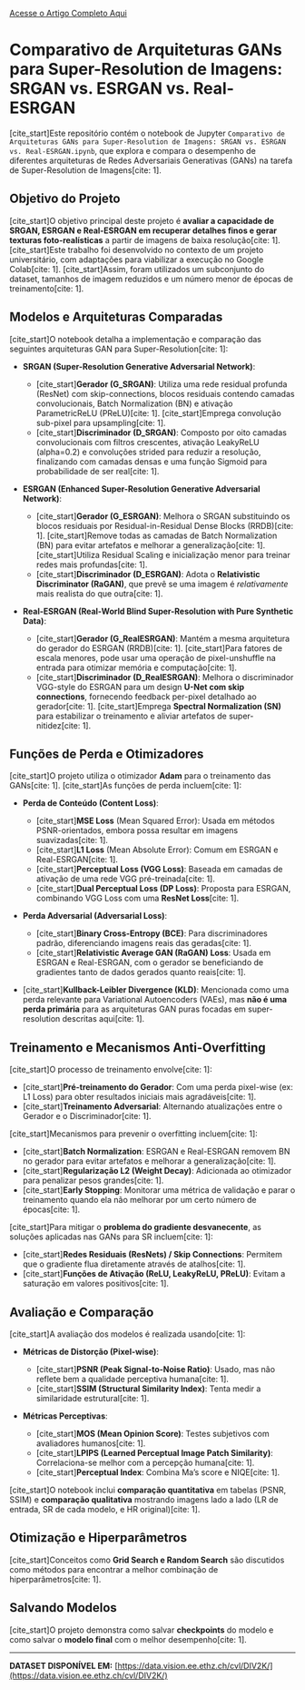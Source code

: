 [Acesse o Artigo Completo Aqui](https://www.academia.edu/143524296/Compara%C3%A7%C3%A3o_de_Arquiteturas_GAN_para_Super_Resolu%C3%A7%C3%A3o_de_Imagens_SRGAN_ESRGAN_e_Real_ESRGAN)

# Comparativo de Arquiteturas GANs para Super-Resolution de Imagens: SRGAN vs. ESRGAN vs. Real-ESRGAN

[cite_start]Este repositório contém o notebook de Jupyter `Comparativo de Arquiteturas GANs para Super-Resolution de Imagens: SRGAN vs. ESRGAN vs. Real-ESRGAN.ipynb`, que explora e compara o desempenho de diferentes arquiteturas de Redes Adversariais Generativas (GANs) na tarefa de Super-Resolution de Imagens[cite: 1].

## Objetivo do Projeto

[cite_start]O objetivo principal deste projeto é **avaliar a capacidade de SRGAN, ESRGAN e Real-ESRGAN em recuperar detalhes finos e gerar texturas foto-realísticas** a partir de imagens de baixa resolução[cite: 1]. [cite_start]Este trabalho foi desenvolvido no contexto de um projeto universitário, com adaptações para viabilizar a execução no Google Colab[cite: 1]. [cite_start]Assim, foram utilizados um subconjunto do dataset, tamanhos de imagem reduzidos e um número menor de épocas de treinamento[cite: 1].

## Modelos e Arquiteturas Comparadas

[cite_start]O notebook detalha a implementação e comparação das seguintes arquiteturas GAN para Super-Resolution[cite: 1]:

* **SRGAN (Super-Resolution Generative Adversarial Network)**:
    * [cite_start]**Gerador (G_SRGAN)**: Utiliza uma rede residual profunda (ResNet) com skip-connections, blocos residuais contendo camadas convolucionais, Batch Normalization (BN) e ativação ParametricReLU (PReLU)[cite: 1]. [cite_start]Emprega convolução sub-pixel para upsampling[cite: 1].
    * [cite_start]**Discriminador (D_SRGAN)**: Composto por oito camadas convolucionais com filtros crescentes, ativação LeakyReLU (alpha=0.2) e convoluções strided para reduzir a resolução, finalizando com camadas densas e uma função Sigmoid para probabilidade de ser real[cite: 1].

* **ESRGAN (Enhanced Super-Resolution Generative Adversarial Network)**:
    * [cite_start]**Gerador (G_ESRGAN)**: Melhora o SRGAN substituindo os blocos residuais por Residual-in-Residual Dense Blocks (RRDB)[cite: 1]. [cite_start]Remove todas as camadas de Batch Normalization (BN) para evitar artefatos e melhorar a generalização[cite: 1]. [cite_start]Utiliza Residual Scaling e inicialização menor para treinar redes mais profundas[cite: 1].
    * [cite_start]**Discriminador (D_ESRGAN)**: Adota o **Relativistic Discriminator (RaGAN)**, que prevê se uma imagem é *relativamente* mais realista do que outra[cite: 1].

* **Real-ESRGAN (Real-World Blind Super-Resolution with Pure Synthetic Data)**:
    * [cite_start]**Gerador (G_RealESRGAN)**: Mantém a mesma arquitetura do gerador do ESRGAN (RRDB)[cite: 1]. [cite_start]Para fatores de escala menores, pode usar uma operação de pixel-unshuffle na entrada para otimizar memória e computação[cite: 1].
    * [cite_start]**Discriminador (D_RealESRGAN)**: Melhora o discriminador VGG-style do ESRGAN para um design **U-Net com skip connections**, fornecendo feedback per-pixel detalhado ao gerador[cite: 1]. [cite_start]Emprega **Spectral Normalization (SN)** para estabilizar o treinamento e aliviar artefatos de super-nitidez[cite: 1].

## Funções de Perda e Otimizadores

[cite_start]O projeto utiliza o otimizador **Adam** para o treinamento das GANs[cite: 1]. [cite_start]As funções de perda incluem[cite: 1]:

* **Perda de Conteúdo (Content Loss)**:
    * [cite_start]**MSE Loss** (Mean Squared Error): Usada em métodos PSNR-orientados, embora possa resultar em imagens suavizadas[cite: 1].
    * [cite_start]**L1 Loss** (Mean Absolute Error): Comum em ESRGAN e Real-ESRGAN[cite: 1].
    * [cite_start]**Perceptual Loss (VGG Loss)**: Baseada em camadas de ativação de uma rede VGG pré-treinada[cite: 1].
    * [cite_start]**Dual Perceptual Loss (DP Loss)**: Proposta para ESRGAN, combinando VGG Loss com uma **ResNet Loss**[cite: 1].

* **Perda Adversarial (Adversarial Loss)**:
    * [cite_start]**Binary Cross-Entropy (BCE)**: Para discriminadores padrão, diferenciando imagens reais das geradas[cite: 1].
    * [cite_start]**Relativistic Average GAN (RaGAN) Loss**: Usada em ESRGAN e Real-ESRGAN, com o gerador se beneficiando de gradientes tanto de dados gerados quanto reais[cite: 1].

* [cite_start]**Kullback-Leibler Divergence (KLD)**: Mencionada como uma perda relevante para Variational Autoencoders (VAEs), mas **não é uma perda primária** para as arquiteturas GAN puras focadas em super-resolution descritas aqui[cite: 1].

## Treinamento e Mecanismos Anti-Overfitting

[cite_start]O processo de treinamento envolve[cite: 1]:

* [cite_start]**Pré-treinamento do Gerador**: Com uma perda pixel-wise (ex: L1 Loss) para obter resultados iniciais mais agradáveis[cite: 1].
* [cite_start]**Treinamento Adversarial**: Alternando atualizações entre o Gerador e o Discriminador[cite: 1].

[cite_start]Mecanismos para prevenir o overfitting incluem[cite: 1]:

* [cite_start]**Batch Normalization**: ESRGAN e Real-ESRGAN removem BN no gerador para evitar artefatos e melhorar a generalização[cite: 1].
* [cite_start]**Regularização L2 (Weight Decay)**: Adicionada ao otimizador para penalizar pesos grandes[cite: 1].
* [cite_start]**Early Stopping**: Monitorar uma métrica de validação e parar o treinamento quando ela não melhorar por um certo número de épocas[cite: 1].

[cite_start]Para mitigar o **problema do gradiente desvanecente**, as soluções aplicadas nas GANs para SR incluem[cite: 1]:

* [cite_start]**Redes Residuais (ResNets) / Skip Connections**: Permitem que o gradiente flua diretamente através de atalhos[cite: 1].
* [cite_start]**Funções de Ativação (ReLU, LeakyReLU, PReLU)**: Evitam a saturação em valores positivos[cite: 1].

## Avaliação e Comparação

[cite_start]A avaliação dos modelos é realizada usando[cite: 1]:

* **Métricas de Distorção (Pixel-wise)**:
    * [cite_start]**PSNR (Peak Signal-to-Noise Ratio)**: Usado, mas não reflete bem a qualidade perceptiva humana[cite: 1].
    * [cite_start]**SSIM (Structural Similarity Index)**: Tenta medir a similaridade estrutural[cite: 1].

* **Métricas Perceptivas**:
    * [cite_start]**MOS (Mean Opinion Score)**: Testes subjetivos com avaliadores humanos[cite: 1].
    * [cite_start]**LPIPS (Learned Perceptual Image Patch Similarity)**: Correlaciona-se melhor com a percepção humana[cite: 1].
    * [cite_start]**Perceptual Index**: Combina Ma’s score e NIQE[cite: 1].

[cite_start]O notebook inclui **comparação quantitativa** em tabelas (PSNR, SSIM) e **comparação qualitativa** mostrando imagens lado a lado (LR de entrada, SR de cada modelo, e HR original)[cite: 1].

## Otimização e Hiperparâmetros

[cite_start]Conceitos como **Grid Search e Random Search** são discutidos como métodos para encontrar a melhor combinação de hiperparâmetros[cite: 1].

## Salvando Modelos

[cite_start]O projeto demonstra como salvar **checkpoints** do modelo e como salvar o **modelo final** com o melhor desempenho[cite: 1].

---

**DATASET DISPONÍVEL EM:**
[https://data.vision.ee.ethz.ch/cvl/DIV2K/](https://data.vision.ee.ethz.ch/cvl/DIV2K/)